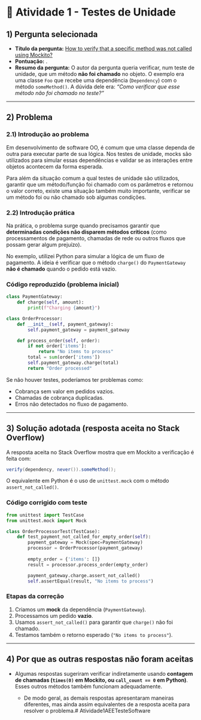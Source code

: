 
# 📘 Atividade 1 - Testes de Unidade

## 1) Pergunta selecionada

* **Título da pergunta:** [How to verify that a specific method was not called using Mockito?](https://stackoverflow.com/questions/12862659/how-to-verify-that-a-specific-method-was-not-called-using-mockito)
* **Pontuação:** .
* **Resumo da pergunta:**
  O autor da pergunta queria verificar, num teste de unidade, que um método **não foi chamado** no objeto. O exemplo era uma classe `Foo` que recebe uma dependência (`Dependency`) com o método `someMethod()`. A dúvida dele era: *“Como verificar que esse método não foi chamado no teste?”*

---

## 2) Problema
### 2.1) Introdução ao problema
Em desenvolvimento de software OO, é comum que uma classe dependa de outra para executar parte de sua lógica. Nos testes de unidade, mocks são utilizados para simular essas dependências e validar se as interações entre objetos acontecem da forma esperada.

Para além da situação comum a qual testes de unidade são utilizados, garantir que um método/função foi chamado com os parâmetros e retornou o valor  correto, existe uma situação também muito importante, verificar se um método foi ou não chamado sob algumas condições.

### 2.2) Introdução prática
Na prática, o problema surge quando precisamos garantir que **determinadas condições não disparem métodos críticos** (como processamentos de pagamento, chamadas de rede ou outros fluxos que possam gerar algum prejuízo).

No exemplo, utilizei Python para simular a lógica de um fluxo de pagamento. A ideia é verificar que o método `charge()` do `PaymentGateway` **não é chamado** quando o pedido está vazio.

### Código reproduzido (problema inicial)

```python
class PaymentGateway:
    def charge(self, amount):
        print(f"Charging {amount}")

class OrderProcessor:
    def __init__(self, payment_gateway):
        self.payment_gateway = payment_gateway

    def process_order(self, order):
        if not order['items']:
            return "No items to process"
        total = sum(order['items'])
        self.payment_gateway.charge(total)
        return "Order processed"
```

Se não houver testes, poderíamos ter problemas como:

* Cobrança sem valor em pedidos vazios.
* Chamadas de cobrança duplicadas.
* Erros não detectados no fluxo de pagamento.

---

## 3) Solução adotada (resposta aceita no Stack Overflow)

A resposta aceita no Stack Overflow mostra que em Mockito a verificação é feita com:

```java
verify(dependency, never()).someMethod();
```

O equivalente em Python é o uso de `unittest.mock` com o método `assert_not_called()`.

### Código corrigido com teste

```python
from unittest import TestCase
from unittest.mock import Mock

class OrderProcessorTest(TestCase):
    def test_payment_not_called_for_empty_order(self):
        payment_gateway = Mock(spec=PaymentGateway)
        processor = OrderProcessor(payment_gateway)
        
        empty_order = {'items': []}
        result = processor.process_order(empty_order)

        payment_gateway.charge.assert_not_called()
        self.assertEqual(result, "No items to process")
```

### Etapas da correção

1. Criamos um **mock** da dependência (`PaymentGateway`).
2. Processamos um pedido **vazio**.
3. Usamos `assert_not_called()` para garantir que `charge()` não foi chamado.
4. Testamos também o retorno esperado (`"No items to process"`).

---

## 4) Por que as outras respostas não foram aceitas

* Algumas respostas sugeriram verificar indiretamente usando **contagem de chamadas (`times(0)` em Mockito, ou `call_count == 0` em Python)**. Esses outros métodos também funcionam adequadamente.

  * De modo geral, as demais respostas apresentaram maneiras diferentes, mas ainda assim equivalentes de a resposta aceita para resolver o problema.#   A t i v i d a d e 1 A E E T e s t e S o f t w a r e  
 